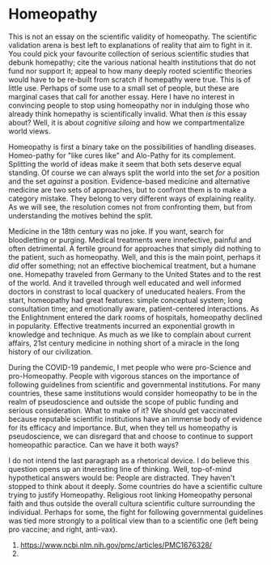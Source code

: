 # Homeopathy

This is not an essay on the scientific validity of homeopathy. The scientific validation arena is best left to explanations of reality that aim to fight in it. You could pick your favourite collection of serious scientific studies that debunk homepathy; cite the various national health institutions that do not fund nor support it; appeal to how many deeply rooted scientific theories would have to be re-built from scratch if homepathy were true. This is of little use. Perhaps of some use to a small set of people, but these are marginal cases that call for another essay. Here I have no interest in convincing people to stop using homeopathy nor in indulging those who already think homepathy is scientifically invalid. What then _is_ this essay about? Well, it is about _cognitive siloing_ and how we compartmentalize world views. 

Homeopathy is first a binary take on the possibilities of handling diseases. Homeo-pathy for "like cures like" and Alo-Pathy for its complement. Splitting the world of ideas make it seem that both sets deserve equal standing. Of course we can always split the world into the set _for_ a position and the set _against_ a position. Evidence-based medicine and alternative medicine are two sets of approaches, but to confront them is to make a category mistake. They belong to very different ways of explaining reality. As we will see, the resolution comes not from confronting them, but from understanding the motives behind the split.

Medicine in the 18th century was no joke. If you want, search for bloodletting or purging. Medical treatments were innefective, painful and often detrimental. A fertile ground for approaches that simply did nothing to the patient, such as homeopathy. Well, and this is the main point, perhaps it _did_ offer something; not an effective biochemical treatment, but a humane one. Homepathy traveled from Germany to the United States and to the rest of the world. And it travelled through well educated and well informed doctors in constrast to local quackery of uneducated healers. From the start, homeopathy had great features: simple conceptual system; long consultation time; and emotionally aware, patient-centered interactions. As the Enlightnment entered the dark rooms of hospitals, homeopathy declined in popularity. Effective treatments incurred an exponential growth in knowledge and technique. As much as we like  to complain about current affairs, 21st century medicine in nothing short of a miracle in the long history of our civilization.

During the COVID-19 pandemic, I met people who were pro-Science and pro-Homeopathy. People with vigorous stances on the importance of following guidelines from scientific and governmental institutions. For many countries, these same institutions would consider homeopathy to be in the realm of pseudoscience and outside the scope of public funding and serious consideration. What to make of it? We should get vaccinated because reputable scientific institutions have an immense body of evidence for its efficacy and importance. But, when they tell us homeopathy is pseudoscience, we can disregard that and choose to continue to support homeopathic paractice. Can we have it both ways?

I do not intend the last paragraph as a rhetorical device. I do believe this question opens up an itneresting line of thinking. Well, top-of-mind hypothetical answers would be: People are distracted. They haven't stopped to think about it deeply. Some countries do have a scientific culture trying to justify Homeopathy. Religious root linking Homeopathy personal  faith and thus outside the overall cultura scientific culture surrounding the individual. Perhaps for some, the fight for following governmental guidelines was tied more strongly to a political view than to a scientific one (left being pro vaccine; and right, anti-vax). 






1. https://www.ncbi.nlm.nih.gov/pmc/articles/PMC1676328/
2. 
